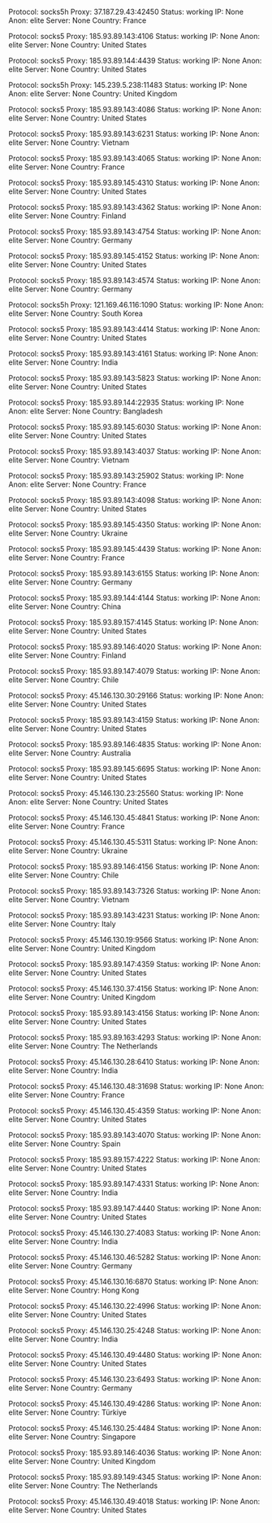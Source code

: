 Protocol: socks5h
Proxy: 37.187.29.43:42450
Status: working
IP: None
Anon: elite
Server: None
Country: France

Protocol: socks5
Proxy: 185.93.89.143:4106
Status: working
IP: None
Anon: elite
Server: None
Country: United States

Protocol: socks5
Proxy: 185.93.89.144:4439
Status: working
IP: None
Anon: elite
Server: None
Country: United States

Protocol: socks5h
Proxy: 145.239.5.238:11483
Status: working
IP: None
Anon: elite
Server: None
Country: United Kingdom

Protocol: socks5
Proxy: 185.93.89.143:4086
Status: working
IP: None
Anon: elite
Server: None
Country: United States

Protocol: socks5
Proxy: 185.93.89.143:6231
Status: working
IP: None
Anon: elite
Server: None
Country: Vietnam

Protocol: socks5
Proxy: 185.93.89.143:4065
Status: working
IP: None
Anon: elite
Server: None
Country: France

Protocol: socks5
Proxy: 185.93.89.145:4310
Status: working
IP: None
Anon: elite
Server: None
Country: United States

Protocol: socks5
Proxy: 185.93.89.143:4362
Status: working
IP: None
Anon: elite
Server: None
Country: Finland

Protocol: socks5
Proxy: 185.93.89.143:4754
Status: working
IP: None
Anon: elite
Server: None
Country: Germany

Protocol: socks5
Proxy: 185.93.89.145:4152
Status: working
IP: None
Anon: elite
Server: None
Country: United States

Protocol: socks5
Proxy: 185.93.89.143:4574
Status: working
IP: None
Anon: elite
Server: None
Country: Germany

Protocol: socks5h
Proxy: 121.169.46.116:1090
Status: working
IP: None
Anon: elite
Server: None
Country: South Korea

Protocol: socks5
Proxy: 185.93.89.143:4414
Status: working
IP: None
Anon: elite
Server: None
Country: United States

Protocol: socks5
Proxy: 185.93.89.143:4161
Status: working
IP: None
Anon: elite
Server: None
Country: India

Protocol: socks5
Proxy: 185.93.89.143:5823
Status: working
IP: None
Anon: elite
Server: None
Country: United States

Protocol: socks5
Proxy: 185.93.89.144:22935
Status: working
IP: None
Anon: elite
Server: None
Country: Bangladesh

Protocol: socks5
Proxy: 185.93.89.145:6030
Status: working
IP: None
Anon: elite
Server: None
Country: United States

Protocol: socks5
Proxy: 185.93.89.143:4037
Status: working
IP: None
Anon: elite
Server: None
Country: Vietnam

Protocol: socks5
Proxy: 185.93.89.143:25902
Status: working
IP: None
Anon: elite
Server: None
Country: France

Protocol: socks5
Proxy: 185.93.89.143:4098
Status: working
IP: None
Anon: elite
Server: None
Country: United States

Protocol: socks5
Proxy: 185.93.89.145:4350
Status: working
IP: None
Anon: elite
Server: None
Country: Ukraine

Protocol: socks5
Proxy: 185.93.89.145:4439
Status: working
IP: None
Anon: elite
Server: None
Country: France

Protocol: socks5
Proxy: 185.93.89.143:6155
Status: working
IP: None
Anon: elite
Server: None
Country: Germany

Protocol: socks5
Proxy: 185.93.89.144:4144
Status: working
IP: None
Anon: elite
Server: None
Country: China

Protocol: socks5
Proxy: 185.93.89.157:4145
Status: working
IP: None
Anon: elite
Server: None
Country: United States

Protocol: socks5
Proxy: 185.93.89.146:4020
Status: working
IP: None
Anon: elite
Server: None
Country: Finland

Protocol: socks5
Proxy: 185.93.89.147:4079
Status: working
IP: None
Anon: elite
Server: None
Country: Chile

Protocol: socks5
Proxy: 45.146.130.30:29166
Status: working
IP: None
Anon: elite
Server: None
Country: United States

Protocol: socks5
Proxy: 185.93.89.143:4159
Status: working
IP: None
Anon: elite
Server: None
Country: United States

Protocol: socks5
Proxy: 185.93.89.146:4835
Status: working
IP: None
Anon: elite
Server: None
Country: Australia

Protocol: socks5
Proxy: 185.93.89.145:6695
Status: working
IP: None
Anon: elite
Server: None
Country: United States

Protocol: socks5
Proxy: 45.146.130.23:25560
Status: working
IP: None
Anon: elite
Server: None
Country: United States

Protocol: socks5
Proxy: 45.146.130.45:4841
Status: working
IP: None
Anon: elite
Server: None
Country: France

Protocol: socks5
Proxy: 45.146.130.45:5311
Status: working
IP: None
Anon: elite
Server: None
Country: Ukraine

Protocol: socks5
Proxy: 185.93.89.146:4156
Status: working
IP: None
Anon: elite
Server: None
Country: Chile

Protocol: socks5
Proxy: 185.93.89.143:7326
Status: working
IP: None
Anon: elite
Server: None
Country: Vietnam

Protocol: socks5
Proxy: 185.93.89.143:4231
Status: working
IP: None
Anon: elite
Server: None
Country: Italy

Protocol: socks5
Proxy: 45.146.130.19:9566
Status: working
IP: None
Anon: elite
Server: None
Country: United Kingdom

Protocol: socks5
Proxy: 185.93.89.147:4359
Status: working
IP: None
Anon: elite
Server: None
Country: United States

Protocol: socks5
Proxy: 45.146.130.37:4156
Status: working
IP: None
Anon: elite
Server: None
Country: United Kingdom

Protocol: socks5
Proxy: 185.93.89.143:4156
Status: working
IP: None
Anon: elite
Server: None
Country: United States

Protocol: socks5
Proxy: 185.93.89.163:4293
Status: working
IP: None
Anon: elite
Server: None
Country: The Netherlands

Protocol: socks5
Proxy: 45.146.130.28:6410
Status: working
IP: None
Anon: elite
Server: None
Country: India

Protocol: socks5
Proxy: 45.146.130.48:31698
Status: working
IP: None
Anon: elite
Server: None
Country: France

Protocol: socks5
Proxy: 45.146.130.45:4359
Status: working
IP: None
Anon: elite
Server: None
Country: United States

Protocol: socks5
Proxy: 185.93.89.143:4070
Status: working
IP: None
Anon: elite
Server: None
Country: Spain

Protocol: socks5
Proxy: 185.93.89.157:4222
Status: working
IP: None
Anon: elite
Server: None
Country: United States

Protocol: socks5
Proxy: 185.93.89.147:4331
Status: working
IP: None
Anon: elite
Server: None
Country: India

Protocol: socks5
Proxy: 185.93.89.147:4440
Status: working
IP: None
Anon: elite
Server: None
Country: United States

Protocol: socks5
Proxy: 45.146.130.27:4083
Status: working
IP: None
Anon: elite
Server: None
Country: India

Protocol: socks5
Proxy: 45.146.130.46:5282
Status: working
IP: None
Anon: elite
Server: None
Country: Germany

Protocol: socks5
Proxy: 45.146.130.16:6870
Status: working
IP: None
Anon: elite
Server: None
Country: Hong Kong

Protocol: socks5
Proxy: 45.146.130.22:4996
Status: working
IP: None
Anon: elite
Server: None
Country: United States

Protocol: socks5
Proxy: 45.146.130.25:4248
Status: working
IP: None
Anon: elite
Server: None
Country: India

Protocol: socks5
Proxy: 45.146.130.49:4480
Status: working
IP: None
Anon: elite
Server: None
Country: United States

Protocol: socks5
Proxy: 45.146.130.23:6493
Status: working
IP: None
Anon: elite
Server: None
Country: Germany

Protocol: socks5
Proxy: 45.146.130.49:4286
Status: working
IP: None
Anon: elite
Server: None
Country: Türkiye

Protocol: socks5
Proxy: 45.146.130.25:4484
Status: working
IP: None
Anon: elite
Server: None
Country: Singapore

Protocol: socks5
Proxy: 185.93.89.146:4036
Status: working
IP: None
Anon: elite
Server: None
Country: United Kingdom

Protocol: socks5
Proxy: 185.93.89.149:4345
Status: working
IP: None
Anon: elite
Server: None
Country: The Netherlands

Protocol: socks5
Proxy: 45.146.130.49:4018
Status: working
IP: None
Anon: elite
Server: None
Country: United States


